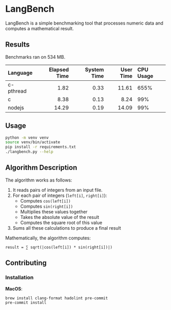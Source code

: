 # LangBench

LangBench is a simple benchmarking tool that processes numeric data and computes a mathematical result.

## Results

Benchmarks ran on 534 MB.

| Language   |   Elapsed Time |   System Time |   User Time | CPU Usage   |
|:-----------|---------------:|--------------:|------------:|:------------|
| c-pthread  |           1.82 |          0.33 |       11.61 | 655%        |
| c          |           8.38 |          0.13 |        8.24 | 99%         |
| nodejs     |          14.29 |          0.19 |       14.09 | 99%         |

## Usage

```bash
python -m venv venv
source venv/bin/activate
pip install -r requirements.txt
./langbench.py --help
```

## Algorithm Description

The algorithm works as follows:

1. It reads pairs of integers from an input file.
2. For each pair of integers (`left[i]`, `right[i]`):
   - Computes `cos(left[i])`
   - Computes `sin(right[i])`
   - Multiplies these values together
   - Takes the absolute value of the result
   - Computes the square root of this value
3. Sums all these calculations to produce a final result

Mathematically, the algorithm computes:

```
result = ∑ sqrt(|cos(left[i]) * sin(right[i])|)
```

## Contributing

### Installation

**MacOS**:

```bash
brew install clang-format hadolint pre-commit
pre-commit install
```
